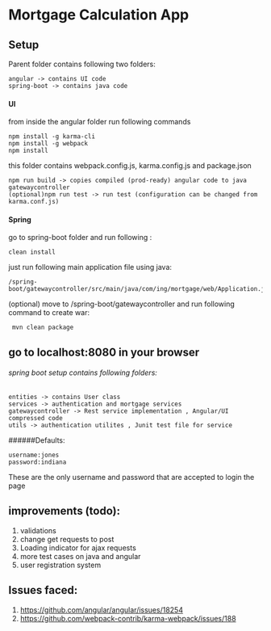 # Mortgage Calculation App

## Setup

Parent folder contains following two folders:

	angular -> contains UI code
	spring-boot -> contains java code

#### UI 

from inside the angular folder run following commands

	npm install -g karma-cli
	npm install -g webpack
	npm install

this folder contains webpack.config.js, karma.config.js and package.json

	npm run build -> copies compiled (prod-ready) angular code to java gatewaycontroller
	(optional)npm run test -> run test (configuration can be changed from karma.conf.js)


#### Spring

go to spring-boot folder and run following :

	clean install

just run following main application file using java:

	/spring-boot/gatewaycontroller/src/main/java/com/ing/mortgage/web/Application.java


(optional) move to /spring-boot/gatewaycontroller and run following command to create war:

	 mvn clean package

## go to localhost:8080 in your browser

###### spring boot setup contains following folders:
	entities -> contains User class
	services -> authentication and mortgage services
	gatewaycontroller -> Rest service implementation , Angular/UI compressed code
	utils -> authentication utilites , Junit test file for service


######Defaults:

	username:jones
	password:indiana
	
These are the only username and password that are accepted to login the page

## improvements (todo):
1. validations
2. change get requests to post
3. Loading indicator for ajax requests
4. more test cases on java and angular
5. user registration system

## Issues faced:

1. https://github.com/angular/angular/issues/18254
2. https://github.com/webpack-contrib/karma-webpack/issues/188
